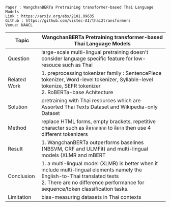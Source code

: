 ```
Paper : WangchanBERTa Pretraining transformer-based Thai Language Models
Link : https://arxiv.org/abs/2101.09635
Github : https://github.com/vistec-AI/thai2transformers
Venue: NAACL 
```

| Topic        | WangchanBERTa Pretraining transformer-based Thai Language Models |
|--------------|------------------------------------------------------------------|
| Question     | large-scale multi-lingual pretraining doesn't consider language specific feature for low-resouce such as Thai|
| Related Work | 1. preprocessing tokenizer family : SentencePiece tokenizer, Word-level tokenizer, Syllable-level tokenize, SEFR tokenizer<br>2. RoBERTa-base Achitecture|
| Solution     | pretraining with Thai resources which are Assorted Thai Texts Dataset and Wikipedia-only Dataset|
| Method       | replace HTML forms, empty brackets, repetitive character such as ดีมากกกกก to ดีมาก then use 4 different tokenizers |
| Result       | 1. WangchanBERTa outperforms baselines (NBSVM, CRF and ULMFit) and multi-lingual models (XLMR and mBERT <br>|
| Conclusion   | 1. a multi-lingual model (XLMR) is better when it include multi-lingual elements namely the English-to-Thai translated texts <br> 2. There are no difference performance for sequence/token classification tasks. |
| Limitation   | bias-measuring datasets in Thai contexts |

